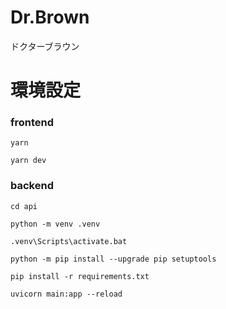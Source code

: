 # Dr.Brown
ドクターブラウン

# 環境設定
### frontend
```
yarn

yarn dev

```

### backend
```
cd api

python -m venv .venv

.venv\Scripts\activate.bat

python -m pip install --upgrade pip setuptools

pip install -r requirements.txt

uvicorn main:app --reload

```
